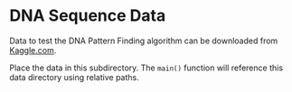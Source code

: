 # DNA Sequence Data

Data to test the DNA Pattern Finding algorithm can be downloaded from [Kaggle.com]( https://www.kaggle.com/fsiamp/bindna).

Place the data in this subdirectory.  The `main()` function will reference this data directory using relative paths.
